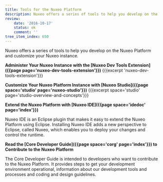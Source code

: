 ```yaml
---
title: Tools for the Nuxeo Platform
description: Nuxeo offers a series of tools to help you develop on the Nuxeo Platform and customize your Nuxeo instance.
review:
    date: '2016-10-17'
    status: ok
    comment: ''
tree_item_index: 650
---
```


Nuxeo offers a series of tools to help you develop on the Nuxeo Platform and customize your Nuxeo instance.

**Administer Your Nuxeo Instance with the [Nuxeo Dev Tools Extension]({{page page='nuxeo-dev-tools-extension'}})**
{{{excerpt 'nuxeo-dev-tools-extension'}}}

**Customize Your Nuxeo Platform Instance with [Nuxeo Studio]({{page space='studio' page='nuxeo-studio'}})**
{{{excerpt space='studio' page='studio-overview-and-concepts'}}}

**Extend the Nuxeo Platform with [Nuxeo IDE]({{page space='idedoc' page='index'}})**

Nuxeo IDE is an Eclipse plugin that makes it easy to extend the Nuxeo Platform using Eclipse. Installing Nuxeo IDE adds a new perspective to Eclipse, called Nuxeo, which enables you to deploy your changes and control the runtime.

**Read the [Core Developer Guide]({{page space='corg' page='index'}}) to Contribute to the Nuxeo Platform**

The Core Developer Guide is intended to developers who want to contribute to the Nuxeo Platform. It provides steps to get your development environment operational, information about our development tools and processes and coding and design guidelines.
